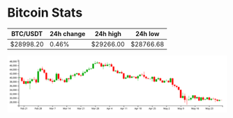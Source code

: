 # Bitcoin Stats

BTC/USDT|24h change|24h high|24h low|
|---|---|---|---|
|$28998.20|0.46%|$29266.00|$28766.68|

<img src="./chart.svg">
